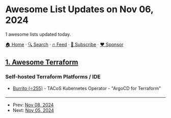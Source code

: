 # Awesome List Updates on Nov 06, 2024

1 awesome lists updated today.

[🏠 Home](/README.md) · [🔍 Search](https://www.trackawesomelist.com/search/) · [🔥 Feed](https://www.trackawesomelist.com/rss.xml) · [📮 Subscribe](https://trackawesomelist.us17.list-manage.com/subscribe?u=d2f0117aa829c83a63ec63c2f&id=36a103854c) · [❤️  Sponsor](https://github.com/sponsors/theowenyoung)



## [1. Awesome Terraform](/content/shuaibiyy/awesome-terraform/README.md)

### Self-hosted Terraform Platforms / IDE

*   [Burrito (⭐255)](https://github.com/padok-team/burrito) - TACoS Kubernetes Operator - "ArgoCD for Terraform"

---

- Prev: [Nov 08, 2024](/content/2024/11/08/README.md)
- Next: [Nov 05, 2024](/content/2024/11/05/README.md)